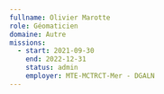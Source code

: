 ```yaml
---
fullname: Olivier Marotte
role: Géomaticien
domaine: Autre
missions:
  - start: 2021-09-30
    end: 2022-12-31
    status: admin
    employer: MTE-MCTRCT-Mer - DGALN
---
```


